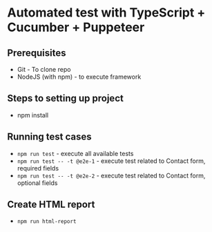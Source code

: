 # Automated test with TypeScript + Cucumber + Puppeteer

## Prerequisites
- Git - To clone repo
- NodeJS (with npm) - to execute framework

## Steps to setting up project
- npm install

## Running test cases

- `npm run test` - execute all available tests
- `npm run test -- -t @e2e-1` - execute test related to Contact form, required fields
- `npm run test -- -t @e2e-2` - execute test related to Contact form, optional fields

## Create HTML report

- `npm run html-report`
